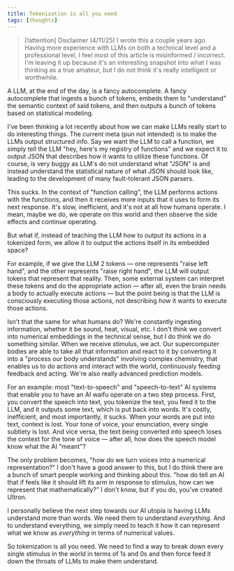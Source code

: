 ```yaml
---
title: Tokenization is all you need
tags: [thoughts]
---
```


> [!attention] Disclaimer (4/11/25)
> I wrote this a couple years ago. Having more experience with LLMs on both a technical level and a professional level, I feel most of this article is misinformed / incorrect. I'm leaving it up because it's an interesting snapshot into what I was thinking as a true amateur, but I do not think it's really intelligent or worthwhile.

A LLM, at the end of the day, is a fancy autocomplete. A fancy autocomplete that ingests a bunch of tokens, embeds them to "understand" the semantic context of said tokens, and then outputs a bunch of tokens based on statistical modeling.

I've been thinking a lot recently about how we can make LLMs really start to do interesting things. The current meta (pun not intended) is to make the LLMs output structured info. Say we want the LLM to call a function, we simply tell the LLM "hey, here's my registry of functions" and we expect it to output JSON that describes how it wants to utilize these functions. Of course, is very buggy as LLM's do not understand what "JSON" is and instead understand the statistical nature of what JSON should look like, leading to the development of many fault-tolerant JSON parsers.

This sucks. In the context of "function calling", the LLM performs actions with the functions, and then it receives more inputs that it uses to form its next response. It's slow, inefficient, and it's not at all how humans operate. I mean, maybe we do, we operate on this world and then observe the side effects and continue operating.

But what if, instead of teaching the LLM how to output its actions in a tokenized form, we allow it to output the actions itself in its embedded space?

For example, if we give the LLM 2 tokens — one represents "raise left hand", and the other represents "raise right hand", the LLM will output tokens that represent that reality. Then, some external system can interpret these tokens and do the appropriate action — after all, even the brain needs a body to actually execute actions — but the point being is that the LLM is consciously executing those actions, not describing _how_ it wants to execute those actions.

Isn't that the same for what humans do? We're constantly ingesting information, whether it be sound, heat, visual, etc. I don't think we convert into numerical embeddings in the technical sense, but I do think we do something similar. When we receive stimulus, we act. Our supercomputer bodies are able to take all that information and react to it by converting it into a "process our body understands" involving complex chemistry, that enables us to do actions and interact with the world, continuously feeding feedback and acting. We're also really advanced prediction models.

For an example: most "text-to-speech" and "speech-to-text" AI systems that enable you to have an AI waifu operate on a two step process. First, you convert the speech into text, you tokenize the text, you feed it to the LLM, and it outputs some text, which is put back into words. It's costly, inefficient, and most importantly, it sucks. When your words are put into text, context is lost. Your tone of voice, your enunciation, every single subtlety is lost. And vice versa, the text being converted into speech loses the context for the tone of voice — after all, how does the speech model know what the AI "meant"?

The only problem becomes, "how do we turn voices into a numerical representation?" I don't have a good answer to this, but I do think there are a bunch of smart people working and thinking about this. "how do tell an AI that if feels like it should lift its arm in response to stimulus, how can we represent that mathematically?" I don't know, but if you do, you've created Ultron.

I personally believe the next step towards our AI utopia is having LLMs understand more than words. We need them to understand _everything_. And to understand everything, we simply need to teach it how it can represent what we know as _everything_ in terms of numerical values.

So tokenization is all you need. We need to find a way to break down every single stimulus in the world in terms of 1s and 0s and then force feed it down the throats of LLMs to make them understand.

